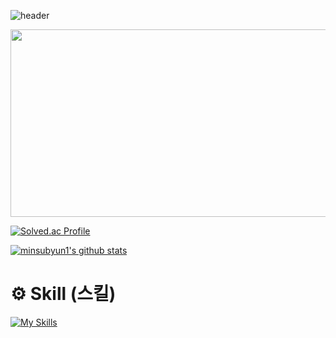 ![header](https://capsule-render.vercel.app/api?type=waving&color=gradient&height=300&section=header&text=MINSUB%20YUN's%20Github)

<a href="https://www.gitanimals.org/en_US?utm_medium=image&utm_source=minsubyun1&utm_content=farm">
<img
  src="https://render.gitanimals.org/farms/minsubyun1"
  width="600"
  height="300"
/>
</a>
  
[![Solved.ac Profile](http://mazassumnida.wtf/api/v2/generate_badge?boj=minsubyun1)](https://solved.ac/minsubyun1/)


    
[![minsubyun1's github stats](https://github-readme-stats.vercel.app/api/top-langs/?username=minsubyun1&show_icons=true&hide_border=true&title_color=004386&icon_color=004386&layout=compact)](https://github.com/minsubyun1)
    



# ⚙ Skill (스킬)
[![My Skills](https://skillicons.dev/icons?i=aws,java,javascript,mysql,spring,postman&perline=3)](https://skillicons.dev)







<!--
**minsubyun1/minsubyun1** is a ✨ _special_ ✨ repository because its `README.md` (this file) appears on your GitHub profile.

Here are some ideas to get you started:

- 🔭 I’m currently working on ...
- 🌱 I’m currently learning ...
- 👯 I’m looking to collaborate on ...
- 🤔 I’m looking for help with ...
- 💬 Ask me about ...
- 📫 How to reach me: ...
- 😄 Pronouns: ...
- ⚡ Fun fact: ...
-->

